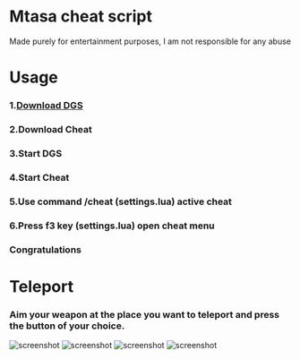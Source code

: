 # Mtasa cheat script
Made purely for entertainment purposes, I am not responsible for any abuse

# Usage
### 1.[Download DGS](https://github.com/thisdp/dgs/tree/master)
### 2.Download Cheat
### 3.Start DGS
### 4.Start Cheat
### 5.Use command /cheat (settings.lua) active cheat
### 6.Press f3 key (settings.lua) open cheat menu
### Congratulations

# Teleport
### Aim your weapon at the place you want to teleport and press the button of your choice.

![screenshot](https://i.imgur.com/nSnpGkX.png)
![screenshot](https://i.imgur.com/9f7ICrZ.png)
![screenshot](https://i.imgur.com/WKOubwo.png)
![screenshot](https://i.imgur.com/ysapFt2.png)

